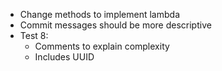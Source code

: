 - Change methods to implement lambda
- Commit messages should be more descriptive
- Test 8:
    * Comments to explain complexity
    * Includes UUID